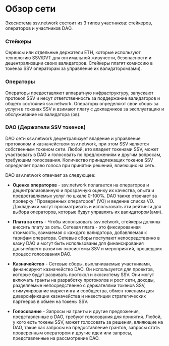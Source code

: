 # Обзор сети

Экосистема ssv.network состоит из 3 типов участников: стейкеров, операторов и участников DАO.

### Стейкеры

Сервисы или отдельные держатели ETH, которые используют технологию SSV/DVT для оптимальной живучести, безопасности и
децентрализации своих валидаторов. Стейкеры платят комиссию в токенах SSV операторам за управление их валидатором(ами).

### Операторы

Операторы предоставляют аппаратную инфраструктуру, запускают протокол SSV и несут ответственность за поддержание
валидаторов и общего состояния ssv.network. Операторы определяют свои сборы за услуги в токенах SSV и взимают плату с
докладчиков за эксплуатацию и обслуживание их валидатора (ов).

### DAO (Держатели SSV токенов)

DAO сети ssv.network децентрализует владение и управление протоколом и казначейством ssv.network, при этом SSV является
собственным токеном сети. Любой, кто владеет токенами SSV, может участвовать в DAO и голосовать по предложениям и другим
вопросам, требующим голосования. Количество принадлежащих токенов SSV определяет право голоса при принятии решений,
влияющих на сеть.

DAO ssv.network отвечает за следующее:

* **Оценка операторов** - ssv.network полагается на операторов и децентрализованную и прозрачную оценку их качества, опыта и
  предоставляемых услуг по шкале 0-100%. DAO также отвечает за проверку "Проверенных операторов" (VO) и ведение списка
  VO. Докладчики могут просматривать и использовать эти рейтинги для выбора операторов, которые будут управлять их
  валидатором(ами).


* **Плата за сеть** - Чтобы использовать ssv.network, стейкеры должны вносить плату за сеть. Сетевая плата - это
  фиксированная стоимость, взимаемая с каждого валидатора, добавляемая к тарифам оператора. Сетевые сборы поступают
  непосредственно в казну DAO и могут быть использованы для финансирования дальнейшего развития экосистемы SSV и
  мероприятий, прошедших процесс голосования DAO.


* **Казначейство** - Сетевые сборы, выплачиваемые участниками, финансируют казначейство DAO. Он используется для проектов,
  которые будут развивать протокол и экосистему SSV. Они могут включать гранты на разработку протоколов и рост сети,
  доходы, разделяемые непосредственно с держателями токенов SSV, стимулирование маркетинга и сообщества, обмен токенами
  для диверсификации казначейства и инвестиции стратегических партнеров в обмен на токены SSV.


* **Голосование** - Запросы на гранты и другие предложения, представленные в DAO, требуют голосования для принятия. Любой, у
  кого есть токены SSV, может голосовать за решения, влияющие на DAO, такие как запросы на предоставление грантов,
  запросы стать проверенным оператором и другие идеи или запросы, представленные на рассмотрение DAO.
